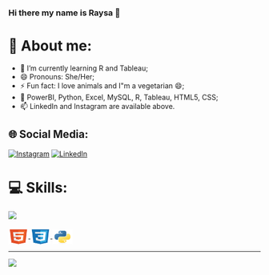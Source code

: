 ### Hi there my name is Raysa 👋

# 💫 About me:

- 🌱 I’m currently learning R and Tableau;
- 😄 Pronouns: She/Her;
- ⚡ Fun fact: I love animals and I"m a vegetarian 😄;
- 🌱 PowerBI, Python, Excel, MySQL, R, Tableau, HTML5, CSS;
- 📫 LinkedIn and Instagram are available above. 


## 🌐 Social Media:
 [![Instagram](https://img.shields.io/badge/Instagram-%23E4405F.svg?logo=Instagram&logoColor=white)](https://www.instagram.com/raysa.grippa/) [![LinkedIn](https://img.shields.io/badge/LinkedIn-%230077B5.svg?logo=linkedin&logoColor=white)](https://www.linkedin.com/in/raysa-de-jesus-grippa-06887a1b0/)

# 💻 Skills:

<div align="left">
  <a href="https://github.com/asyarr">
  <img height="100em" src="https://github-readme-stats.vercel.app/api/top-langs/?username=asyarr&layout=compact&langs_count=7&theme=dracula"/>
</div>

<div style="display: inline_block"><br>
  <img align="center" alt="HTML" height="30" width="40" src="https://raw.githubusercontent.com/devicons/devicon/master/icons/html5/html5-original.svg">
  <img align="center" alt="CSS" height="30" width="40" src="https://raw.githubusercontent.com/devicons/devicon/master/icons/css3/css3-original.svg">
  <img align="center" alt="Python" height="30" width="40" src="https://raw.githubusercontent.com/devicons/devicon/master/icons/python/python-original.svg">
</div>

---
[![](https://visitcount.itsvg.in/api?id=Jeeffsantoos&icon=0&color=0)](https://visitcount.itsvg.in)
